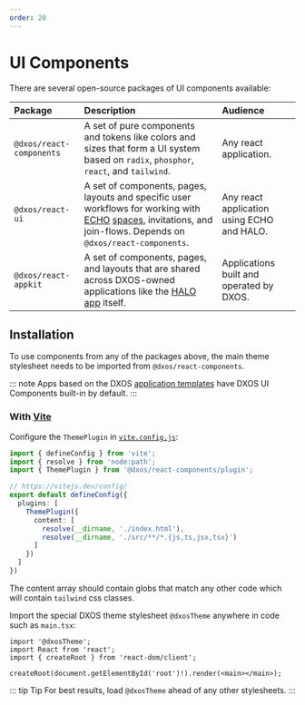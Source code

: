 ```yaml
---
order: 20
---
```


# UI Components

There are several open-source packages of UI components available:

| Package                  | Description                                                                                                                                                                                                                                                      | Audience |
| :----------------------- | :--------------------------------------------------------------------------------------------------------------------------------------------------------------------------------------------------------------------------------------------------------------- | :--- |
| `@dxos/react-components` | A set of pure components and tokens like colors and sizes that form a UI system based on `radix`, `phosphor`, `react`, and `tailwind`. | Any react application. |
| `@dxos/react-ui`         | A set of components, pages, layouts and specific user workflows for working with [ECHO](../platform) [spaces](../glossary#space), invitations, and join-flows. Depends on `@dxos/react-components`. | Any react application using ECHO and HALO. |
| `@dxos/react-appkit`     | A set of components, pages, and layouts that are shared across DXOS-owned applications like the [HALO app](../platform/halo) itself. | Applications built and operated by DXOS. |

## Installation

To use components from any of the packages above, the main theme stylesheet needs to be imported from `@dxos/react-components`.

::: note
Apps based on the DXOS [application templates](../cli/app-templates) have DXOS UI Components built-in by default.
:::

### With [Vite](https://vitejs.dev)

Configure the `ThemePlugin` in [`vite.config.js`](https://vitejs.dev/config/):

```ts file=./snippets/vite-config.ts#L5-
import { defineConfig } from 'vite';
import { resolve } from 'node:path';
import { ThemePlugin } from '@dxos/react-components/plugin';

// https://vitejs.dev/config/
export default defineConfig({
  plugins: [
    ThemePlugin({
      content: [
        resolve(__dirname, './index.html'),
        resolve(__dirname, './src/**/*.{js,ts,jsx,tsx}')
      ]
    })
  ]
})
```

The content array should contain globs that match any other code which will contain `tailwind` css classes.

Import the special DXOS theme stylesheet `@dxosTheme` anywhere in code such as `main.tsx`:

```tsx{1} file=./snippets/vite-main.tsx#L5-
import '@dxosTheme';
import React from 'react';
import { createRoot } from 'react-dom/client';

createRoot(document.getElementById('root')!).render(<main></main>);
```

::: tip Tip
For best results, load `@dxosTheme` ahead of any other stylesheets.
:::
